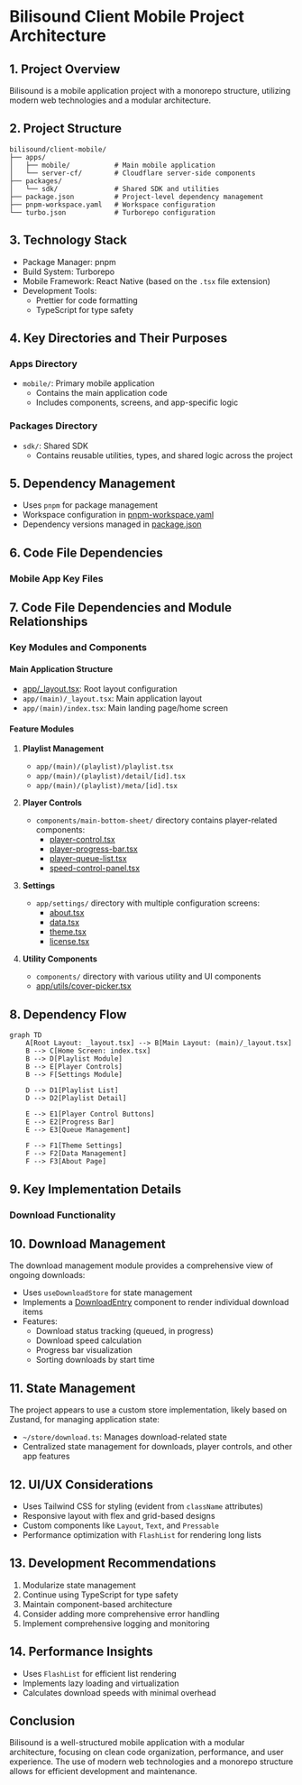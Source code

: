 # Bilisound Client Mobile Project Architecture

## 1. Project Overview
Bilisound is a mobile application project with a monorepo structure, utilizing modern web technologies and a modular architecture.

## 2. Project Structure
```
bilisound/client-mobile/
├── apps/
│   ├── mobile/           # Main mobile application
│   └── server-cf/        # Cloudflare server-side components
├── packages/
│   └── sdk/              # Shared SDK and utilities
├── package.json          # Project-level dependency management
├── pnpm-workspace.yaml   # Workspace configuration
└── turbo.json            # Turborepo configuration
```

## 3. Technology Stack
- Package Manager: pnpm
- Build System: Turborepo
- Mobile Framework: React Native (based on the `.tsx` file extension)
- Development Tools:
  - Prettier for code formatting
  - TypeScript for type safety

## 4. Key Directories and Their Purposes

### Apps Directory
- `mobile/`: Primary mobile application
  - Contains the main application code
  - Includes components, screens, and app-specific logic

### Packages Directory
- `sdk/`: Shared SDK
  - Contains reusable utilities, types, and shared logic across the project

## 5. Dependency Management
- Uses `pnpm` for package management
- Workspace configuration in [pnpm-workspace.yaml](cci:7://file:///Users/tcdw/Projects/bilisound/client-mobile/pnpm-workspace.yaml:0:0-0:0)
- Dependency versions managed in [package.json](cci:7://file:///Users/tcdw/Projects/bilisound/client-mobile/package.json:0:0-0:0)

## 6. Code File Dependencies

### Mobile App Key Files

## 7. Code File Dependencies and Module Relationships

### Key Modules and Components

#### Main Application Structure
- [app/_layout.tsx](cci:7://file:///Users/tcdw/Projects/bilisound/client-mobile/apps/mobile/app/_layout.tsx:0:0-0:0): Root layout configuration
- `app/(main)/_layout.tsx`: Main application layout
- `app/(main)/index.tsx`: Main landing page/home screen

#### Feature Modules
1. **Playlist Management**
   - `app/(main)/(playlist)/playlist.tsx`
   - `app/(main)/(playlist)/detail/[id].tsx`
   - `app/(main)/(playlist)/meta/[id].tsx`

2. **Player Controls**
   - `components/main-bottom-sheet/` directory contains player-related components:
     - [player-control.tsx](cci:7://file:///Users/tcdw/Projects/bilisound/client-mobile/apps/mobile/components/main-bottom-sheet/components/player-control.tsx:0:0-0:0)
     - [player-progress-bar.tsx](cci:7://file:///Users/tcdw/Projects/bilisound/client-mobile/apps/mobile/components/main-bottom-sheet/components/player-progress-bar.tsx:0:0-0:0)
     - [player-queue-list.tsx](cci:7://file:///Users/tcdw/Projects/bilisound/client-mobile/apps/mobile/components/main-bottom-sheet/components/player-queue-list.tsx:0:0-0:0)
     - [speed-control-panel.tsx](cci:7://file:///Users/tcdw/Projects/bilisound/client-mobile/apps/mobile/components/main-bottom-sheet/components/speed-control-panel.tsx:0:0-0:0)

3. **Settings**
   - `app/settings/` directory with multiple configuration screens:
     - [about.tsx](cci:7://file:///Users/tcdw/Projects/bilisound/client-mobile/apps/mobile/app/settings/about.tsx:0:0-0:0)
     - [data.tsx](cci:7://file:///Users/tcdw/Projects/bilisound/client-mobile/apps/mobile/app/settings/data.tsx:0:0-0:0)
     - [theme.tsx](cci:7://file:///Users/tcdw/Projects/bilisound/client-mobile/apps/mobile/app/settings/theme.tsx:0:0-0:0)
     - [license.tsx](cci:7://file:///Users/tcdw/Projects/bilisound/client-mobile/apps/mobile/app/settings/license.tsx:0:0-0:0)

4. **Utility Components**
   - `components/` directory with various utility and UI components
   - [app/utils/cover-picker.tsx](cci:7://file:///Users/tcdw/Projects/bilisound/client-mobile/apps/mobile/app/utils/cover-picker.tsx:0:0-0:0)

## 8. Dependency Flow

```mermaid
graph TD
    A[Root Layout: _layout.tsx] --> B[Main Layout: (main)/_layout.tsx]
    B --> C[Home Screen: index.tsx]
    B --> D[Playlist Module]
    B --> E[Player Controls]
    B --> F[Settings Module]
    
    D --> D1[Playlist List]
    D --> D2[Playlist Detail]
    
    E --> E1[Player Control Buttons]
    E --> E2[Progress Bar]
    E --> E3[Queue Management]
    
    F --> F1[Theme Settings]
    F --> F2[Data Management]
    F --> F3[About Page]
```

## 9. Key Implementation Details

### Download Functionality

## 10. Download Management
The download management module provides a comprehensive view of ongoing downloads:

- Uses `useDownloadStore` for state management
- Implements a [DownloadEntry](cci:1://file:///Users/tcdw/Projects/bilisound/client-mobile/apps/mobile/app/download.tsx:13:0-54:1) component to render individual download items
- Features:
  - Download status tracking (queued, in progress)
  - Download speed calculation
  - Progress bar visualization
  - Sorting downloads by start time

## 11. State Management
The project appears to use a custom store implementation, likely based on Zustand, for managing application state:
- `~/store/download.ts`: Manages download-related state
- Centralized state management for downloads, player controls, and other app features

## 12. UI/UX Considerations
- Uses Tailwind CSS for styling (evident from `className` attributes)
- Responsive layout with flex and grid-based designs
- Custom components like `Layout`, `Text`, and `Pressable`
- Performance optimization with `FlashList` for rendering long lists

## 13. Development Recommendations
1. Modularize state management
2. Continue using TypeScript for type safety
3. Maintain component-based architecture
4. Consider adding more comprehensive error handling
5. Implement comprehensive logging and monitoring

## 14. Performance Insights
- Uses `FlashList` for efficient list rendering
- Implements lazy loading and virtualization
- Calculates download speeds with minimal overhead

## Conclusion
Bilisound is a well-structured mobile application with a modular architecture, focusing on clean code organization, performance, and user experience. The use of modern web technologies and a monorepo structure allows for efficient development and maintenance.
